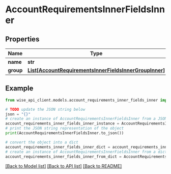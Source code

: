 # AccountRequirementsInnerFieldsInner


## Properties

Name | Type | Description | Notes
------------ | ------------- | ------------- | -------------
**name** | **str** |  | [optional] 
**group** | [**List[AccountRequirementsInnerFieldsInnerGroupInner]**](AccountRequirementsInnerFieldsInnerGroupInner.md) |  | [optional] 

## Example

```python
from wise_api_client.models.account_requirements_inner_fields_inner import AccountRequirementsInnerFieldsInner

# TODO update the JSON string below
json = "{}"
# create an instance of AccountRequirementsInnerFieldsInner from a JSON string
account_requirements_inner_fields_inner_instance = AccountRequirementsInnerFieldsInner.from_json(json)
# print the JSON string representation of the object
print(AccountRequirementsInnerFieldsInner.to_json())

# convert the object into a dict
account_requirements_inner_fields_inner_dict = account_requirements_inner_fields_inner_instance.to_dict()
# create an instance of AccountRequirementsInnerFieldsInner from a dict
account_requirements_inner_fields_inner_from_dict = AccountRequirementsInnerFieldsInner.from_dict(account_requirements_inner_fields_inner_dict)
```
[[Back to Model list]](../README.md#documentation-for-models) [[Back to API list]](../README.md#documentation-for-api-endpoints) [[Back to README]](../README.md)


